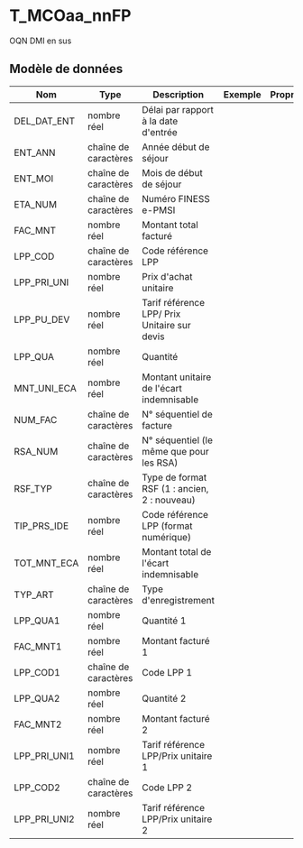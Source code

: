 # T_MCOaa_nnFP

OQN DMI en sus


## Modèle de données

|Nom|Type|Description|Exemple|Propriétés|
|-|-|-|-|-|
|DEL_DAT_ENT|nombre réel|Délai par rapport à la date d'entrée|||
|ENT_ANN|chaîne de caractères|Année début de séjour|||
|ENT_MOI|chaîne de caractères|Mois de début de séjour|||
|ETA_NUM|chaîne de caractères|Numéro FINESS e-PMSI|||
|FAC_MNT|nombre réel|Montant total facturé|||
|LPP_COD|chaîne de caractères|Code référence LPP|||
|LPP_PRI_UNI|nombre réel|Prix d'achat unitaire|||
|LPP_PU_DEV|nombre réel|Tarif référence LPP/ Prix Unitaire sur devis|||
|LPP_QUA|nombre réel|Quantité|||
|MNT_UNI_ECA|nombre réel|Montant unitaire de l'écart indemnisable|||
|NUM_FAC|chaîne de caractères|N° séquentiel de facture|||
|RSA_NUM|chaîne de caractères|N° séquentiel (le même que pour les RSA)|||
|RSF_TYP|chaîne de caractères|Type de format RSF (1 : ancien, 2 : nouveau)|||
|TIP_PRS_IDE|nombre réel|Code référence LPP (format numérique)|||
|TOT_MNT_ECA|nombre réel|Montant total de l'écart indemnisable|||
|TYP_ART|chaîne de caractères|Type d'enregistrement|||
|LPP_QUA1|nombre réel|Quantité 1|||
|FAC_MNT1|nombre réel|Montant facturé 1|||
|LPP_COD1|chaîne de caractères|Code LPP 1|||
|LPP_QUA2|nombre réel|Quantité 2|||
|FAC_MNT2|nombre réel|Montant facturé 2|||
|LPP_PRI_UNI1|nombre réel|Tarif référence LPP/Prix unitaire 1|||
|LPP_COD2|chaîne de caractères|Code LPP 2|||
|LPP_PRI_UNI2|nombre réel|Tarif référence LPP/Prix unitaire 2|||

